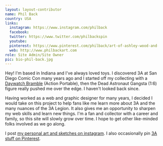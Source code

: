 ```yaml
---
layout: layout-contributor
name: Phil Back
country: USA
links:
  instagram: https://www.instagram.com/philback
  facebook:
  twitter: https://www.twitter.com/philbackspin
  youtube:
  pinterest: https://www.pinterest.com/philback/art-of-ashley-wood-and-3a/
  web: http://www.philbackart.com
role: Site Admin/Site Owner
pic: bio-phil-back.jpg
---
```

Hey! I'm based in Indiana and I've always loved toys. I discovered 3A at San Diego Comic Con many years ago and I started off my collecting with a <a href="/toys-1-12/daywatch-heavy-bramble-idw/">Daywatch Bramble</a> (Action Portable), then the Dead Astronaut Gangsta (1:6) figure really pushed me over the edge. I haven't looked back since. 

Having worked as a web and graphic designer for many years, I decided I would take on this project to help fans like me learn more about 3A and the many nuances of the 3A Legion. It also gives me an opportunity to sharpen my web skills and learn new things. I'm a fan and collector with a career and family, so this site will slowly grow over time. I hope to get other like-minded folks involved as we go along.


I post <a href="https://www.instagram.com/philback" target="_blank">my personal art and sketches on instagram</a>. I also occasionally pin <a href="https://www.pinterest.com/philback/art-of-ashley-wood-and-3a/" target="_blank">3A stuff on Pinterest</a>.